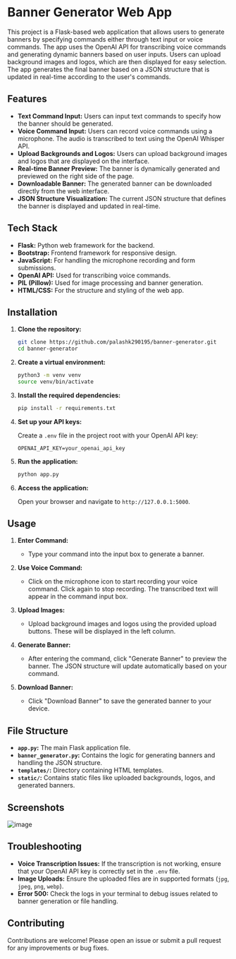 # Banner Generator Web App

This project is a Flask-based web application that allows users to generate banners by specifying commands either through text input or voice commands. The app uses the OpenAI API for transcribing voice commands and generating dynamic banners based on user inputs. Users can upload background images and logos, which are then displayed for easy selection. The app generates the final banner based on a JSON structure that is updated in real-time according to the user's commands.

## Features

- **Text Command Input:** Users can input text commands to specify how the banner should be generated.
- **Voice Command Input:** Users can record voice commands using a microphone. The audio is transcribed to text using the OpenAI Whisper API.
- **Upload Backgrounds and Logos:** Users can upload background images and logos that are displayed on the interface.
- **Real-time Banner Preview:** The banner is dynamically generated and previewed on the right side of the page.
- **Downloadable Banner:** The generated banner can be downloaded directly from the web interface.
- **JSON Structure Visualization:** The current JSON structure that defines the banner is displayed and updated in real-time.

## Tech Stack

- **Flask:** Python web framework for the backend.
- **Bootstrap:** Frontend framework for responsive design.
- **JavaScript:** For handling the microphone recording and form submissions.
- **OpenAI API:** Used for transcribing voice commands.
- **PIL (Pillow):** Used for image processing and banner generation.
- **HTML/CSS:** For the structure and styling of the web app.

## Installation

1. **Clone the repository:**

   ```bash
   git clone https://github.com/palashk290195/banner-generator.git
   cd banner-generator
   ```

2. **Create a virtual environment:**

   ```bash
   python3 -m venv venv
   source venv/bin/activate
   ```

3. **Install the required dependencies:**

   ```bash
   pip install -r requirements.txt
   ```

4. **Set up your API keys:**

   Create a `.env` file in the project root with your OpenAI API key:

   ```env
   OPENAI_API_KEY=your_openai_api_key
   ```

5. **Run the application:**

   ```bash
   python app.py
   ```

6. **Access the application:**

   Open your browser and navigate to `http://127.0.0.1:5000`.

## Usage

1. **Enter Command:**
   - Type your command into the input box to generate a banner.

2. **Use Voice Command:**
   - Click on the microphone icon to start recording your voice command. Click again to stop recording. The transcribed text will appear in the command input box.

3. **Upload Images:**
   - Upload background images and logos using the provided upload buttons. These will be displayed in the left column.

4. **Generate Banner:**
   - After entering the command, click "Generate Banner" to preview the banner. The JSON structure will update automatically based on your command.

5. **Download Banner:**
   - Click "Download Banner" to save the generated banner to your device.

## File Structure

- **`app.py`:** The main Flask application file.
- **`banner_generator.py`:** Contains the logic for generating banners and handling the JSON structure.
- **`templates/`:** Directory containing HTML templates.
- **`static/`:** Contains static files like uploaded backgrounds, logos, and generated banners.

## Screenshots

![image](https://github.com/user-attachments/assets/5aafda4d-8ce9-43b0-8875-f884c61ea5e6)


## Troubleshooting

- **Voice Transcription Issues:** If the transcription is not working, ensure that your OpenAI API key is correctly set in the `.env` file.
- **Image Uploads:** Ensure the uploaded files are in supported formats (`jpg`, `jpeg`, `png`, `webp`).
- **Error 500:** Check the logs in your terminal to debug issues related to banner generation or file handling.

## Contributing

Contributions are welcome! Please open an issue or submit a pull request for any improvements or bug fixes.
